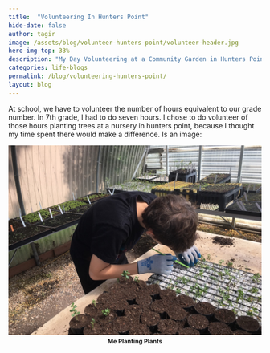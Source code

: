 ```yaml
---
title:  "Volunteering In Hunters Point"
hide-date: false
author: tagir
image: /assets/blog/volunteer-hunters-point/volunteer-header.jpg
hero-img-top: 33%
description: "My Day Volunteering at a Community Garden in Hunters Point."
categories: life-blogs
permalink: /blog/volunteering-hunters-point/
layout: blog
---
```

At school, we have to volunteer the number of hours equivalent to our grade number. In 7th grade, I had to do seven hours. I chose to do volunteer of those hours planting trees at a nursery in hunters point, because I thought my time spent there would make a difference. Is an image: 

<p align="center">
	<img src="/assets/blog/volunteer-hunters-point/me-planting.jpg" alt="Me Planting" class="img-responsive">
	<strong><span style="font-size: 12px;">Me Planting Plants</span></strong>
</p>
